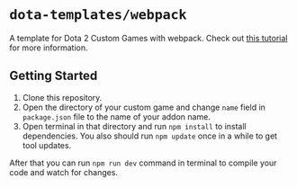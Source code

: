 # `dota-templates/webpack`

A template for Dota 2 Custom Games with webpack. Check out [this tutorial](https://moddota.com/panorama/webpack) for more information.

## Getting Started

1. Clone this repository.
2. Open the directory of your custom game and change `name` field in `package.json` file to the name of your addon name.
3. Open terminal in that directory and run `npm install` to install dependencies. You also should run `npm update` once in a while to get tool updates.

After that you can run `npm run dev` command in terminal to compile your code and watch for changes.
